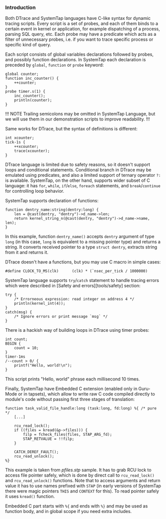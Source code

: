 ### Introduction

Both DTrace and SystemTap languages have C-like syntax for dynamic tracing scripts. Every script is a set of probes, and each of them binds to a certain event in kernel or application, for example dispatching of a process, parsing SQL query, etc. Each probe may have a predicate which acts as a filter of unnecessary probes, i.e. if you want to trace specific process or specific kind of query. 

Each script consists of global variables declarations followed by probes, and possibly function declarations. In SystemTap each declaration is preceded by `global`, `function` or `probe` keyword:
```
global counter;
function inc_counter() {
	++counter;
}
probe timer.s(1) {
	inc_counter();
	println(counter);
}
```

!!! NOTE
Trailing semicolons may be omitted in SystemTap Language, but we will use them in our demonstration scripts to improve readability.
!!!

Same works for DTrace, but the syntax of definitions is different:
```
int xcounter;
tick-1s {
    ++xcounter;
    trace(xcounter);
}
```

DTrace language is limited due to safety reasons, so it doesn't support loops and conditional statements. Conditional branch in DTrace may be emulated using predicates, and also a limited support of ternary operator `?:` is available. SystemTap, on the other hand, supports wider subset of C language: it has `for`, `while`, `if`/`else`, `foreach` statements, and `break`/`continue` for controlling loop behavior.

SystemTap supports declaration of functions:
```
function dentry_name:string(dentry:long) {
	len = @cast(dentry, "dentry")->d_name->len;
	return kernel_string_n(@cast(dentry, "dentry")->d_name->name, len);
}
```
In this example, function `dentry_name()` accepts `dentry` argument of type `long` (in this case, `long` is equivalent to a missing pointer type) and returns a string. It converts received pointer to a type `struct dentry`, extracts string from it and returns it.

DTrace doesn't have a functions, but you may use C macro in simple cases:
```
#define CLOCK_TO_MS(clk)      (clk) * (`nsec_per_tick / 1000000)
```

SystemTap language supports `try`/`catch` statement to handle tracing errors which were described in [Safety and errors][tools/safety] section:
```
try {
	/* Errorneous expression: read integer on address 4 */
	println(kernel_int(4));
}
catch(msg) {
	/* Ignore errors or print message `msg` */
}
```

There is a hackish way of building loops in DTrace using timer probes:
```
int count;
BEGIN {
	count = 10;
}
timer-1ms
/--count > 0/ {
	printf("Hello, world!\n");
}
```
This script prints "Hello, world" phrase each millisecond 10 times. 

Finally, SystemTap have Embedded C extension (enabled only in Guru-Mode or in tapsets), which allow to write raw C code compiled directly to module's code without passing first three stages of translation:
```
function task_valid_file_handle:long (task:long, fd:long) %{ /* pure */
	[...]
	
	rcu_read_lock();
	if ((files = kread(&p->files))) {
		filp = fcheck_files(files, STAP_ARG_fd);
		STAP_RETVALUE = !!filp;
	}

	CATCH_DEREF_FAULT();
	rcu_read_unlock();
%}
```

This example is taken from _pfiles.stp_ sample. It has to grab RCU lock to access file pointer safely, which is done by direct call to `rcu_read_lock()` and `rcu_read_unlock()` functions. Note that to access arguments and return value it has to use names prefixed with `STAP` (in early versions of SystemTap there were magic pointers `THIS` and `CONTEXT` for this). To read pointer safely it uses `kread()` function. 

Embedded C part starts with `%{` and ends with `%}` and may be used as function body, and in global scope if you need extra includes.
